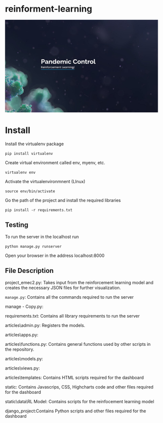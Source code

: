 # reinforment-learning

<a href="dds-pandemic-control.com">
<img  src="/static/assets/img/capture.JPG" alt="My cool logo"/>
</a>

Install
========

Install the virtualenv package

`pip install virtualenv`

Create virtual environment called env, myenv, etc. 

`virtualenv env`

Activate the virtualenvironmnent (LInux)

`source env/bin/activate`

Go the path of the project and install the required libraries 

`pip install -r requirements.txt`

Testing
-----------------
To run the server in the localhost run 

`python manage.py runserver`

Open your browser in the address localhost:8000 


File Description
-----------------
project_emec2.py: Takes input from the reinforcement learning model and creates the necessary JSON files for further visualization.

`manage.py`: Contains all the commands required to run the server

manage - Copy.py:

requirements.txt: Contains all library requirements to run the server

articles\admin.py: Registers the models.

articles\apps.py: 

articles\functions.py: Contains general functions used by other scripts in the repository.

articles\models.py:

articles\views.py:

articles\templates: Contains HTML scripts required for the dashboard

static: Contains Javascrips, CSS, Highcharts code and other files required for the dashboard

static\data\RL Model: Contains scripts for the reinfocement learning model

django_project:Contains Python scripts and other files required for the dashboard




